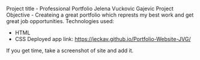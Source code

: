 Project title  - Professional Portfolio Jelena Vuckovic Gajevic
Project Objective - Createing a great portfolio which represts my best work and get great job opportunities.
Technologies used:
   - HTML
   - CSS 
Deployed app link: https://jeckav.github.io/Portfolio-Website-JVG/

If you get time, take a screenshot of site and add it.
